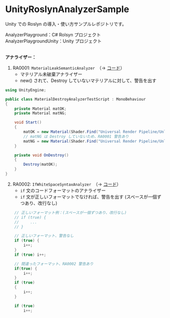 # UnityRoslynAnalyzerSample

Unity での Roslyn の導入・使い方サンプルレポジトリです。

AnalyzerPlayground：C# Rolsyn プロジェクト<br/>
AnalyzerPlaygroundUnity：Unity プロジェクト<br/><br/>


**アナライザー：**

1. RA0001: `MaterialLeakSemanticAnalyzer`　（→ [コード](https://github.com/cji3bp62000/UnityRoslynAnalyzerSample/blob/main/AnalyzerPlayground/AnalyzerPlayground/AnalyzerPlayground/MaterialLeakSemanticAnalyzer.cs)）
   * マテリアル未破棄アナライザー
   * new() されて、Destroy していないマテリアルに対して、警告を出す
```C#
using UnityEngine;

public class MaterialDestroyAnalyzerTestScript : MonoBehaviour
{
    private Material matOK;
    private Material matNG;

    void Start()
    {
        matOK = new Material(Shader.Find("Universal Render Pipeline/Unlit"));
        // matNG は Destroy していないため、RA0001 警告あり
        matNG = new Material(Shader.Find("Universal Render Pipeline/Unlit"));
    }

    private void OnDestroy()
    {
        Destroy(matOK);
    }
}
```

2. RA0002: `IfWhiteSpaceSyntaxAnalyzer`　（→ [コード](https://github.com/cji3bp62000/UnityRoslynAnalyzerSample/blob/main/AnalyzerPlayground/AnalyzerPlayground/AnalyzerPlayground/IfWhiteSpaceSyntaxAnalyzer.cs)）
   * `if` 文のコードフォーマットのアナライザー
   * `if` 文が正しいフォーマットでなければ、警告を出す (スペースが一個ずつあり、改行なし)
 
```C#
    // 正しいフォーマット例：(スペースが一個ずつあり、改行なし)
    // if (true) {
    //     ...
    // }

    // 正しいフォーマット、警告なし
    if (true) {
        i++;
    }
    if (true) i++;

    // 間違ったフォーマット、RA0002 警告あり
    if(true) {
        i++;
    }
    if (true)
    {
        i++;
    }

    if (true)
        i++;
```
